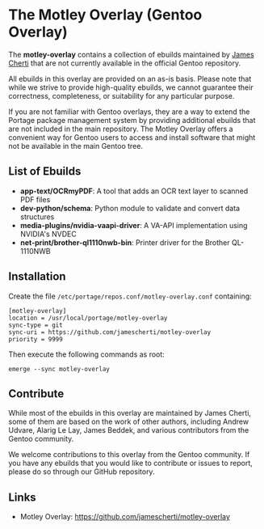 # The Motley Overlay (Gentoo Overlay)

The **motley-overlay** contains a collection of ebuilds maintained by [James Cherti](https://www.jamescherti.com) that are not currently available in the official Gentoo repository.

All ebuilds in this overlay are provided on an as-is basis. Please note that while we strive to provide high-quality ebuilds, we cannot guarantee their correctness, completeness, or suitability for any particular purpose.

If you are not familiar with Gentoo overlays, they are a way to extend the Portage package management system by providing additional ebuilds that are not included in the main repository. The Motley Overlay offers a convenient way for Gentoo users to access and install software that might not be available in the main Gentoo tree.

## List of Ebuilds

- **app-text/OCRmyPDF**: A tool that adds an OCR text layer to scanned PDF files
- **dev-python/schema**: Python module to validate and convert data structures
- **media-plugins/nvidia-vaapi-driver**: A VA-API implementation using NVIDIA's NVDEC
- **net-print/brother-ql1110nwb-bin**: Printer driver for the Brother QL-1110NWB

## Installation

Create the file `/etc/portage/repos.conf/motley-overlay.conf` containing:

``` shell
[motley-overlay]
location = /usr/local/portage/motley-overlay
sync-type = git
sync-uri = https://github.com/jamescherti/motley-overlay
priority = 9999
```

Then execute the following commands as root:

``` shell
emerge --sync motley-overlay
```

## Contribute

While most of the ebuilds in this overlay are maintained by James Cherti, some of them are based on the work of other authors, including Andrew Udvare, Alarig Le Lay, James Beddek, and various contributors from the Gentoo community.

We welcome contributions to this overlay from the Gentoo community. If you have any ebuilds that you would like to contribute or issues to report, please do so through our GitHub repository.

## Links
- Motley Overlay: https://github.com/jamescherti/motley-overlay

